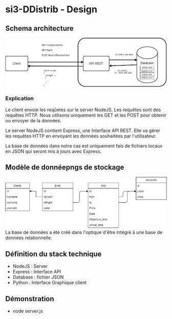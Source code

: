 # si3-DDistrib - Design

## Schema architecture
<img src="./assets/schema_architecture.png" with="100px" />

### Explication
Le client envoie les reqûetes sur le server NodeJS. Les requêtes sont des requêtes HTTP. Nous utilisons uniquement les GET et les POST pour obtenir ou envoyer de la données.

Le server NodeJS contient Express, une Interface API REST. Elle va gérer les requêtes HTTP en envoyant les données souhaitées par l'utilisateur.

La base de données dans notre cas est uniquement fais de fichiers locaux en JSON qui seront mis à jours avec Express.


## Modèle de donnéepngs de stockage
<img src="./assets/data_model.png" with="100px" />
La base de données a été créé dans l'optique d'être intégré à une base de données relationnelle.


## Définition du stack technique
- NodeJS : Server
- Express : Interface API
- Database : fichier JSON
- Python : Interface Graphique client

## Démonstration
- node server.js